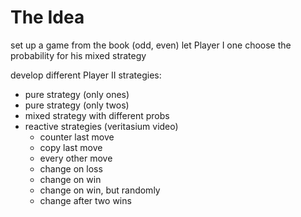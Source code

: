 # The Idea

set up a game from the book (odd, even)
let Player I one choose the probability for his mixed strategy

develop different Player II strategies:
- pure strategy (only ones)
- pure strategy (only twos)
- mixed strategy with different probs
- reactive strategies (veritasium video)
    - counter last move
    - copy last move
    - every other move
    - change on loss
    - change on win
    - change on win, but randomly
    - change after two wins

